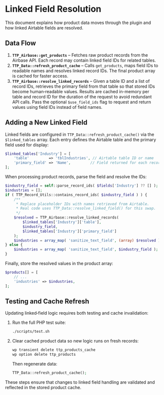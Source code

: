 # Linked Field Resolution

This document explains how product data moves through the plugin and how linked Airtable fields are resolved.

## Data Flow
1. **`TTP_Airbase::get_products`** – Fetches raw product records from the Airbase API. Each record may contain linked field IDs for related tables.
2. **`TTP_Data::refresh_product_cache`** – Calls `get_products`, maps field IDs to readable names and resolves linked record IDs. The final product array is cached for faster access.
3. **`TTP_Airbase::resolve_linked_records`** – Given a table ID and a list of record IDs, retrieves the primary field from that table so that stored IDs become human‑readable values. Results are cached in-memory per table and record ID for the duration of the request to avoid redundant API calls. Pass the optional `$use_field_ids` flag to request and return values using field IDs instead of field names.

## Adding a New Linked Field
Linked fields are configured in `TTP_Data::refresh_product_cache()` via the `$linked_tables` array. Each entry defines the Airtable table and the primary field used for display:

```php
$linked_tables['Industry'] = [
    'table'         => 'tblIndustries', // Airtable table ID or name
    'primary_field' => 'Name',         // Field returned for each record ID
];
```

When processing product records, parse the field and resolve the IDs:

```php
$industry_field = self::parse_record_ids( $fields['Industry'] ?? [] );
$industries = [];
if ( TTP_Record_Utils::contains_record_ids( $industry_field ) ) {
    /**
     * Replace placeholder IDs with names retrieved from Airtable.
     * Real code uses TTP_Data::resolve_linked_field() for this swap.
     */
    $resolved = TTP_Airbase::resolve_linked_records(
        $linked_tables['Industry']['table'],
        $industry_field,
        $linked_tables['Industry']['primary_field']
    );
    $industries = array_map( 'sanitize_text_field', (array) $resolved );
} else {
    $industries = array_map( 'sanitize_text_field', $industry_field );
}
```

Finally, store the resolved values in the product array:

```php
$products[] = [
    // ...
    'industries' => $industries,
];
```

## Testing and Cache Refresh
Updating linked‑field logic requires both testing and cache invalidation:

1. Run the full PHP test suite:
   ```bash
   ./scripts/test.sh
   ```
2. Clear cached product data so new logic runs on fresh records:
   ```bash
   wp transient delete ttp_products_cache
   wp option delete ttp_products
   ```
   Then regenerate data:
   ```php
   TTP_Data::refresh_product_cache();
   ```

These steps ensure that changes to linked field handling are validated and reflected in the stored product cache.
